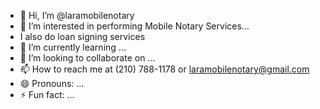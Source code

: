 - 👋 Hi, I’m @laramobilenotary
- 👀 I’m interested in performing Mobile Notary Services...
- I also do loan signing services
- 🌱 I’m currently learning ...
- 💞️ I’m looking to collaborate on ...
- 📫 How to reach me at (210) 788-1178 or laramobilenotary@gmail.com  
- 😄 Pronouns: ...
- ⚡ Fun fact: ...

<!---
laramobilenotary/laramobilenotary is a ✨ special ✨ repository because its `README.md` (this file) appears on your GitHub profile.
You can click the Preview link to take a look at your changes.
--->
